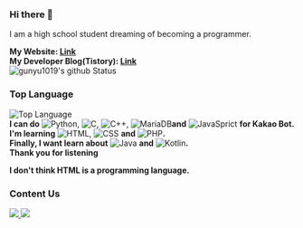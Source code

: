 ### Hi there 👋
I am a high school student dreaming of becoming a programmer. 

**My Website: [Link](http://www.yonghyeon.com)<br/>
My Developer Blog(Tistory):  [Link](https://coding-y.tistory.com)<br/>**
![gunyu1019's github Status](https://github-readme-stats.vercel.app/api?username=gunyu1019&show_icons=true&theme=tokyonight)
### Top Language
![Top Language](https://github-readme-stats.vercel.app/api/top-langs/?username=gunyu1019&theme=tokyonight)<br/>
**I can do**
![Python](https://img.shields.io/badge/Python3-3776AB?style=for-the-badge&logo=python&logoColor=fff),
![C](https://img.shields.io/badge/C-A8B9CC?style=for-the-badge&logo=C&logoColor=000),
![C++](https://img.shields.io/badge/C++-0059CC?style=for-the-badge&logo=c%2B%2B&logoColor=fff),
![MariaDB](https://img.shields.io/badge/MariaDB-003545?style=for-the-badge&logo=MariaDB&logoColor=fff)**and**
![JavaSprict](https://img.shields.io/badge/JavaSprict-F7DF1E?style=for-the-badge&logo=javascript&logoColor=000) **for Kakao Bot.<br/> I'm learning**
![HTML](https://img.shields.io/badge/HTML-E34F26?style=for-the-badge&logo=HTML5&logoColor=fff),
![CSS](https://img.shields.io/badge/css-1572B6?style=for-the-badge&logo=css3&logoColor=fff) **and**
![PHP](https://img.shields.io/badge/PHP-777BB4?style=for-the-badge&logo=PHP&logoColor=fff)**.<br/>Finally, I want learn about**
![Java](https://img.shields.io/badge/Java-007396?style=for-the-badge&logo=java&logoColor=fff) **and**
![Kotlin](https://img.shields.io/badge/Kotlin-0095D5?style=for-the-badge&logo=Kotlin&logoColor=fff)**.</br>**
**Thank you for listening**

**I don't think HTML is a programming language.**

### Content Us
<a href="mailto:gunyu1019@gmail.com">
  <img src="https://img.shields.io/badge/Mail-gunyu1019@gmail.com-0080aa?style=for-the-badge&logo=gmail">
</a><a href="mailto:admin@yhs.com">
  <img src="https://img.shields.io/badge/Domain%20Mail-admin@yhs.kr-0080aa?style=for-the-badge&logo=mail">
</a>
<!--
**gunyu1019/gunyu1019** is a ✨ _special_ ✨ repository because its `README.md` (this file) appears on your GitHub profile.

Here are some ideas to get you started:

- 🔭 I’m currently working on ...
- 🌱 I’m currently learning ...
- 👯 I’m looking to collaborate on ...
- 🤔 I’m looking for help with ...
- 💬 Ask me about ...
- 📫 How to reach me: ...
- 😄 Pronouns: ...
- ⚡ Fun fact: ...
-->
